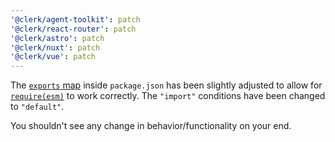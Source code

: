 ```yaml
---
'@clerk/agent-toolkit': patch
'@clerk/react-router': patch
'@clerk/astro': patch
'@clerk/nuxt': patch
'@clerk/vue': patch
---
```


The [`exports` map](https://nodejs.org/api/packages.html#conditional-exports) inside `package.json` has been slightly adjusted to allow for [`require(esm)`](https://joyeecheung.github.io/blog/2024/03/18/require-esm-in-node-js/) to work correctly. The `"import"` conditions have been changed to `"default"`.

You shouldn't see any change in behavior/functionality on your end.

